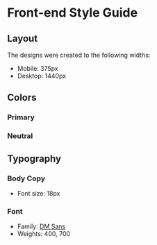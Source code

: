 # Front-end Style Guide

## Layout

The designs were created to the following widths:

- Mobile: 375px
- Desktop: 1440px

## Colors

### Primary




### Neutral






## Typography

### Body Copy

- Font size: 18px

### Font

- Family: [DM Sans](https://fonts.google.com/specimen/DM+Sans)
- Weights: 400, 700

